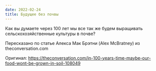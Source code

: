 ```yaml
---
date: 2022-02-24
title: Будущее без почвы
---
```


Как вы думаете через 100 лет мы все так же будем выращивать сельскохозяйственные культуры в почве?




Пересказано по статье Алекса Мак Брэтни (Alex McBratney) из theconversation.com 

Оригинал: https://theconversation.com/in-100-years-time-maybe-our-food-wont-be-grown-in-soil-108049